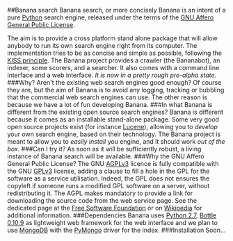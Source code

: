 ##Banana search
Banana search, or more concisely Banana is an intent of a pure [Python] search engine, released under the terms of the [GNU Affero General Public License].

The aim is to provide a cross platform stand alone package that will allow anybody to run its own search engine right from its computer.
The implementation tries to be as concise and simple as possible, following the [KISS principle].
The Banana project provides a crawler (the Bananabot), an indexer, some scorers, and a searcher. It also comes with a command line interface and a web interface.
*It is now in a pretty rough pre-alpha state.*
###Why? Aren't the existing web search engines good enough?
Of course they are, but the aim of Banana is to avoid any logging, tracking or bubbling that the commercial web search engines can use. The other reason is because we have a lot of fun developing Banana.
###In what Banana is different from the existing open source search engines?
Banana is different because it comes as an installable stand-alone package. Some very good open source projects exist (for instance [Lucene]), allowing you to _develop_ your own search engine, based on their technology. The Banana project is meant to allow you to _easily install_ you engine, and it should work _out of the box_.
###Can I try it?
As soon as it will be sufficiently robust, a living instance of Banana search will be available.
###Why the GNU Affero General Public License?
The GNU [AGPLv3] licence is fully compatible with the GNU [GPLv3] license, adding a clause to fill a hole in the GPL for the software as a service utilisation. Indeed, the GPL does not ensures the copyleft if someone runs a modified GPL software on a server, without redistributing it. The AGPL makes mandatory to provide a link for downloading the source code from the web service page. See the dedicated page at the [Free Software Foundation] or on [Wikipedia] for additional information.
###Dependencies
Banana uses [Python 2.7], [Bottle 0.10.9] as lightweight web framework for the web interface and we plan to use [MongoDB] with the [PyMongo] driver for the index.
###Installation
Soon...

[Python]:http://www.python.org
[GNU Affero General Public License]:http://www.gnu.org/licenses/agpl.html
[KISS principle]:https://en.wikipedia.org/wiki/KISS_principle
[Lucene]:http://lucene.apache.org/
[AGPLv3]:http://www.gnu.org/licenses/agpl.html
[GPLv3]:http://www.gnu.org/licenses/gpl.html
[Free Software Foundation]:http://www.gnu.org/licenses/why-affero-gpl.html
[Wikipedia]:http://en.wikipedia.org/wiki/Affero_General_Public_License
[Python 2.7]:http://www.python.org
[Bottle 0.10.9]:http://bottlepy.org/docs/dev/
[MongoDB]:http://www.mongodb.org/
[PyMongo]:http://www.mongodb.org/display/DOCS/Python+Language+Center
